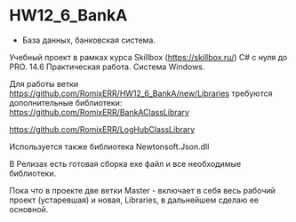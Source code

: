 # HW12_6_BankA
* База данных, банковская система.

Учебный проект в рамках курса Skillbox (https://skillbox.ru/) C# с нуля до PRO. 14.6 Практическая работа. Система Windows.

Для работы ветки https://github.com/RomixERR/HW12_6_BankA/new/Libraries требуются дополнительные библиотеки:
https://github.com/RomixERR/BankAClassLibrary

https://github.com/RomixERR/LogHubClassLibrary

Используется также библиотека Newtonsoft.Json.dll

В Релизах есть готовая сборка exe файл и все необходимые библиотеки.

Пока что в проекте две ветки Master - включает в себя весь рабочий проект (устаревшая) и новая, Libraries, в дальнейшем сделаю ее основной.
